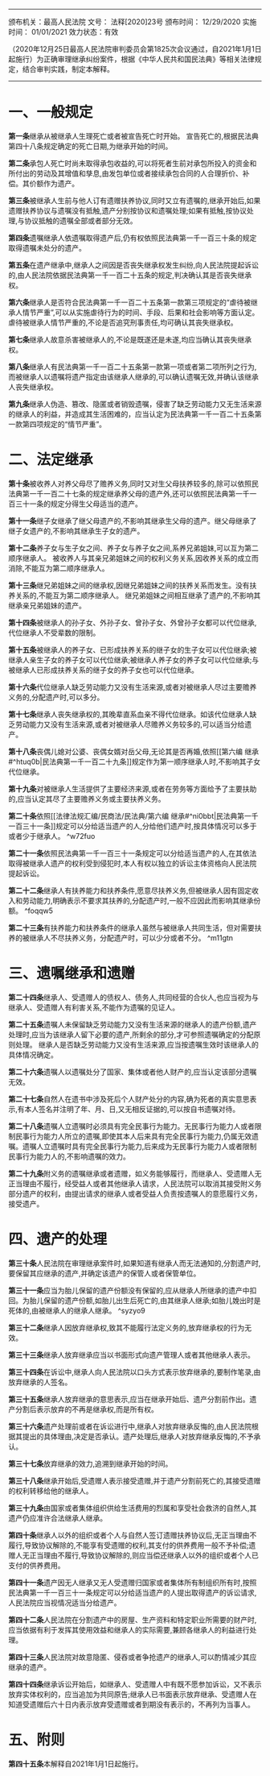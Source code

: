  ___
 颁布机关：最高人民法院
文号： 法释[2020]23号
颁布时间： 12/29/2020
实施时间： 01/01/2021
效力状态：有效

（2020年12月25日最高人民法院审判委员会第1825次会议通过，自2021年1月1日起施行）为正确审理继承纠纷案件，根据《中华人民共和国民法典》等相关法律规定，结合审判实践，制定本解释。
___

# 一、一般规定

**第一条**继承从被继承人生理死亡或者被宣告死亡时开始。
宣告死亡的,根据民法典第四十八条规定确定的死亡日期,为继承开始的时间。

**第二条**承包人死亡时尚未取得承包收益的,可以将死者生前对承包所投入的资金和所付出的劳动及其增值和孳息,由发包单位或者接续承包合同的人合理折价、补偿。其价额作为遗产。

**第三条**被继承人生前与他人订有遗赠扶养协议,同时又立有遗嘱的,继承开始后,如果遗赠扶养协议与遗嘱没有抵触,遗产分别按协议和遗嘱处理;如果有抵触,按协议处理,与协议抵触的遗嘱全部或者部分无效。

**第四条**遗嘱继承人依遗嘱取得遗产后,仍有权依照民法典第一千一百三十条的规定取得遗嘱未处分的遗产。

**第五条**在遗产继承中,继承人之间因是否丧失继承权发生纠纷,向人民法院提起诉讼的,由人民法院依据民法典第一千一百二十五条的规定,判决确认其是否丧失继承权。

**第六条**继承人是否符合民法典第一千一百二十五条第一款第三项规定的“虐待被继承人情节严重”,可以从实施虐待行为的时间、手段、后果和社会影响等方面认定。
虐待被继承人情节严重的,不论是否追究刑事责任,均可确认其丧失继承权。

**第七条**继承人故意杀害被继承人的,不论是既遂还是未遂,均应当确认其丧失继承权。

**第八条**继承人有民法典第一千一百二十五条第一款第一项或者第二项所列之行为,而被继承人以遗嘱将遗产指定由该继承人继承的,可以确认遗嘱无效,并确认该继承人丧失继承权。

**第九条**继承人伪造、篡改、隐匿或者销毁遗嘱，侵害了缺乏劳动能力又无生活来源的继承人的利益，并造成其生活困难的，应当认定为民法典第一千一百二十五条第一款第四项规定的“情节严重”。

# 二、法定继承

**第十条**被收养人对养父母尽了赡养义务,同时又对生父母扶养较多的,除可以依照民法典第一千一百二十七条的规定继承养父母的遗产外,还可以依照民法典第一千一百三十一条的规定分得生父母适当的遗产。

**第十一条**继子女继承了继父母遗产的,不影响其继承生父母的遗产。继父母继承了继子女遗产的,不影响其继承生子女的遗产。

**第十二条**养子女与生子女之间、养子女与养子女之间,系养兄弟姐妹,可以互为第二顺序继承人。
被收养人与其亲兄弟姐妹之间的权利义务关系,因收养关系的成立而消除,不能互为第二顺序继承人。

**第十三条**继兄弟姐妹之间的继承权,因继兄弟姐妹之间的扶养关系而发生。没有扶养关系的,不能互为第二顺序继承人。
继兄弟姐妹之间相互继承了遗产的,不影响其继承亲兄弟姐妹的遗产。

**第十四条**被继承人的孙子女、外孙子女、曾孙子女、外曾孙子女都可以代位继承,代位继承人不受辈数的限制。

**第十五条**被继承人的养子女、已形成扶养关系的继子女的生子女可以代位继承;被继承人亲生子女的养子女可以代位继承;被继承人养子女的养子女可以代位继承;与被继承人已形成扶养关系的继子女的养子女也可以代位继承。

**第十六条**代位继承人缺乏劳动能力又没有生活来源,或者对被继承人尽过主要赡养义务的,分配遗产时,可以多分。 

**第十七条**继承人丧失继承权的,其晚辈直系血亲不得代位继承。如该代位继承人缺乏劳动能力又没有生活来源,或者对被继承人尽赡养义务较多的,可以适当分给遗产。

**第十八条**丧偶儿媳对公婆、丧偶女婿对岳父母,无论其是否再婚,依照[[第六编 继承#^htuq0b|民法典第一千一百二十九条]]规定作为第一顺序继承人时,不影响其子女代位继承。

**第十九条**对被继承人生活提供了主要经济来源,或者在劳务等方面给予了主要扶助的,应当认定其尽了主要赡养义务或主要扶养义务。

**第二十条**依照[[法律法规汇编/民商法/民法典/第六编 继承#^ni0bbt|民法典第一千一百三十一条]]规定可以分给适当遗产的人,分给他们遗产时,按具体情况可以多于或者少于继承人。 ^w72fuo

**第二十一条**依照民法典第一千一百三十一条规定可以分给适当遗产的人,在其依法取得被继承人遗产的权利受到侵犯时,本人有权以独立的诉讼主体资格向人民法院提起诉讼。

**第二十二条**继承人有扶养能力和扶养条件,愿意尽扶养义务,但被继承人因有固定收入和劳动能力,明确表示不要求其扶养的,分配遗产时,一般不应因此而影响其继承份额。 ^foqqw5

**第二十三条**有扶养能力和扶养条件的继承人虽然与被继承人共同生活，但对需要扶养的被继承人不尽扶养义务，分配遗产时，可以少分或者不分。 ^m11gtn

# 三、遗嘱继承和遗赠

**第二十四条**继承人、受遗赠人的债权人、债务人,共同经营的合伙人,也应当视为与继承人、受遗赠人有利害关系,不能作为遗嘱的见证人。

**第二十五条**遗嘱人未保留缺乏劳动能力又没有生活来源的继承人的遗产份额,遗产处理时,应当为该继承人留下必要的遗产,所剩余的部分,才可参照遗嘱确定的分配原则处理。
继承人是否缺乏劳动能力又没有生活来源,应当按遗嘱生效时该继承人的具体情况确定。

**第二十六条**遗嘱人以遗嘱处分了国家、集体或者他人财产的,应当认定该部分遗嘱无效。

**第二十七条**自然人在遗书中涉及死后个人财产处分的内容,确为死者的真实意思表示,有本人签名并注明了年、月、日,又无相反证据的,可以按自书遗嘱对待。

**第二十八条**遗嘱人立遗嘱时必须具有完全民事行为能力。无民事行为能力人或者限制民事行为能力人所立的遗嘱,即使其本人后来具有完全民事行为能力,仍属无效遗嘱。遗嘱人立遗嘱时具有完全民事行为能力,后来成为无民事行为能力人或者限制民事行为能力人的,不影响遗嘱的效力。

**第二十九条**附义务的遗嘱继承或者遗赠，如义务能够履行，而继承人、受遗赠人无正当理由不履行，经受益人或者其他继承人请求，人民法院可以取消其接受附义务部分遗产的权利，由提出请求的继承人或者受益人负责按遗嘱人的意愿履行义务，接受遗产。

# 四、遗产的处理

**第三十条**人民法院在审理继承案件时,如果知道有继承人而无法通知的,分割遗产时,要保留其应继承的遗产,并确定该遗产的保管人或者保管单位。

**第三十一条**应当为胎儿保留的遗产份额没有保留的,应从继承人所继承的遗产中扣回。为胎儿保留的遗产份额,如胎儿出生后死亡的,由其继承人继承;如胎儿娩出时是死体的,由被继承人的继承人继承。 ^syzyo9

**第三十二条**继承人因放弃继承权,致其不能履行法定义务的,放弃继承权的行为无效。

**第三十三条**继承人放弃继承应当以书面形式向遗产管理人或者其他继承人表示。

**第三十四条**在诉讼中,继承人向人民法院以口头方式表示放弃继承的,要制作笔录,由放弃继承的人签名。

**第三十五条**继承人放弃继承的意思表示,应当在继承开始后、遗产分割前作出。遗产分割后表示放弃的不再是继承权,而是所有权。

**第三十六条**遗产处理前或者在诉讼进行中,继承人对放弃继承反悔的,由人民法院根据其提出的具体理由,决定是否承认。遗产处理后,继承人对放弃继承反悔的,不予承认。

**第三十七条**放弃继承的效力,追溯到继承开始的时间。

**第三十八条**继承开始后,受遗赠人表示接受遗赠,并于遗产分割前死亡的,其接受遗赠的权利转移给他的继承人。

**第三十九条**由国家或者集体组织供给生活费用的烈属和享受社会救济的自然人,其遗产仍应准许合法继承人继承。

**第四十条**继承人以外的组织或者个人与自然人签订遗赠扶养协议后,无正当理由不履行,导致协议解除的,不能享有受遗赠的权利,其支付的供养费用一般不予补偿;遗赠人无正当理由不履行,导致协议解除的,则应当偿还继承人以外的组织或者个人已支付的供养费用。

**第四十一条**遗产因无人继承又无人受遗赠归国家或者集体所有制组织所有时,按照民法典第一千一百三十一条规定可以分给适当遗产的人提出取得遗产的诉讼请求,人民法院应当视情况适当分给遗产。

**第四十二条**人民法院在分割遗产中的房屋、生产资料和特定职业所需要的财产时,应当依据有利于发挥其使用效益和继承人的实际需要,兼顾各继承人的利益进行处理。

**第四十三条**人民法院对故意隐匿、侵吞或者争抢遗产的继承人,可以酌情减少其应继承的遗产。

**第四十四条**继承诉讼开始后，如继承人、受遗赠人中有既不愿参加诉讼，又不表示放弃实体权利的，应当追加为共同原告;继承人已书面表示放弃继承、受遗赠人在知道受遗赠后六十日内表示放弃受遗赠或者到期没有表示的，不再列为当事人。

# 五、附则

**第四十五条**本解释自2021年1月1日起施行。